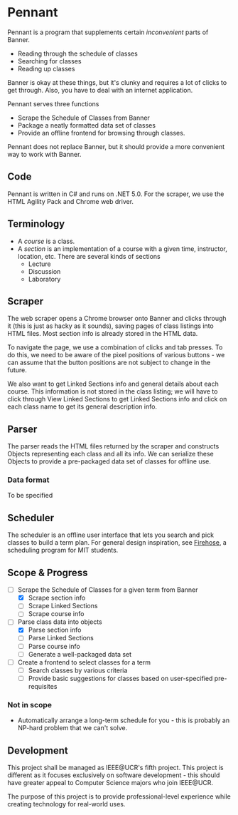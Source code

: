 # Pennant
Pennant is a program that supplements certain *inconvenient* parts of Banner.

- Reading through the schedule of classes
- Searching for classes
- Reading up classes

Banner is okay at these things, but it's clunky and requires a lot of clicks to get through. Also, you have to deal with an internet application.

Pennant serves three functions

- Scrape the Schedule of Classes from Banner
- Package a neatly formatted data set of classes
- Provide an offline frontend for browsing through classes.

Pennant does not replace Banner, but it should provide a more convenient way to work with Banner.

## Code
Pennant is written in C# and runs on .NET 5.0. For the scraper, we use the HTML Agility Pack and Chrome web driver.

## Terminology
- A *course* is a class.
- A *section* is an implementation of a course with a given time, instructor, location, etc. There are several kinds of sections
  - Lecture
  - Discussion
  - Laboratory

## Scraper
The web scraper opens a Chrome browser onto Banner and clicks through it (this is just as hacky as it sounds), saving pages of class listings into HTML files. Most section info is already stored in the HTML data.

To navigate the page, we use a combination of clicks and tab presses. To do this, we need to be aware of the pixel positions of various buttons - we can assume that the button positions are not subject to change in the future.

We also want to get Linked Sections info and general details about each course. This information is not stored in the class listing; we will have to click through View Linked Sections to get Linked Sections info and click on each class name to get its general description info.

## Parser
The parser reads the HTML files returned by the scraper and constructs Objects representing each class and all its info. We can serialize these Objects to provide a pre-packaged data set of classes for offline use.

### Data format
To be specified

## Scheduler
The scheduler is an offline user interface that lets you search and pick classes to build a term plan. For general design inspiration, see [Firehose](https://firehose.guide/), a scheduling program for MIT students. 

## Scope & Progress
- [ ] Scrape the Schedule of Classes for a given term from Banner
  - [X] Scrape section info
  - [ ] Scrape Linked Sections
  - [ ] Scrape course info
- [ ] Parse class data into objects
  - [X] Parse section info
  - [ ] Parse Linked Sections
  - [ ] Parse course info
  - [ ] Generate a well-packaged data set
- [ ] Create a frontend to select classes for a term
  - [ ] Search classes by various criteria
  - [ ] Provide basic suggestions for classes based on user-specified pre-requisites
### Not in scope
- Automatically arrange a long-term schedule for you - this is probably an NP-hard problem that we can't solve.

## Development
This project shall be managed as IEEE@UCR's fifth project. This project is different as it focuses exclusively on software development - this should have greater appeal to Computer Science majors who join IEEE@UCR.

The purpose of this project is to provide professional-level experience while creating technology for real-world uses.
